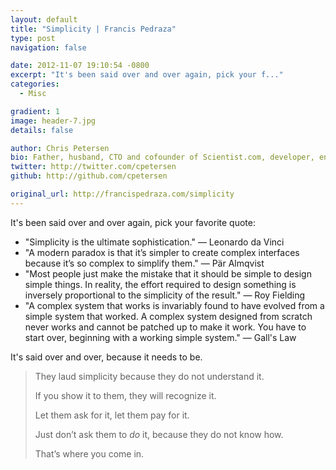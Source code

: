```yaml
---
layout: default
title: "Simplicity | Francis Pedraza"
type: post
navigation: false

date: 2012-11-07 19:10:54 -0800
excerpt: "It's been said over and over again, pick your f..."
categories:
  - Misc

gradient: 1
image: header-7.jpg
details: false

author: Chris Petersen
bio: Father, husband, CTO and cofounder of Scientist.com, developer, entrepreneur and technologist.
twitter: http://twitter.com/cpetersen
github: http://github.com/cpetersen

original_url: http://francispedraza.com/simplicity
---
```



It's been said over and over again, pick your favorite quote:

 * "Simplicity is the ultimate sophistication." — Leonardo da Vinci 
 * "A modern paradox is that it’s simpler to create complex interfaces because it’s so complex to simplify them." — Pär Almqvist 
 * "Most people just make the mistake that it should be simple to design simple things. In reality, the effort required to design something is inversely proportional to the simplicity of the result." — Roy Fielding 
 * "A complex system that works is invariably found to have evolved from a simple system that worked. A complex system designed from scratch never works and cannot be patched up to make it work. You have to start over, beginning with a working simple system." — Gall's Law 

It's said over and over, because it needs to be.

 > 
 > 
 > They laud simplicity because they do not understand it.
 > 
 > If you show it to them, they will recognize it.
 > 
 > Let them ask for it, let them pay for it.
 > 
 > Just don’t ask them to *do* it, because they do not know how.
 > 
 > That’s where you come in.
 > 
 > 
